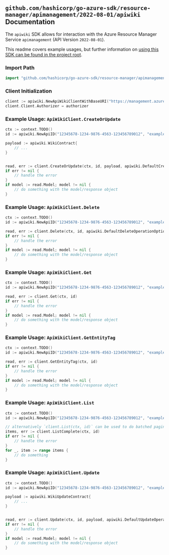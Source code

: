 
## `github.com/hashicorp/go-azure-sdk/resource-manager/apimanagement/2022-08-01/apiwiki` Documentation

The `apiwiki` SDK allows for interaction with the Azure Resource Manager Service `apimanagement` (API Version `2022-08-01`).

This readme covers example usages, but further information on [using this SDK can be found in the project root](https://github.com/hashicorp/go-azure-sdk/tree/main/docs).

### Import Path

```go
import "github.com/hashicorp/go-azure-sdk/resource-manager/apimanagement/2022-08-01/apiwiki"
```


### Client Initialization

```go
client := apiwiki.NewApiWikiClientWithBaseURI("https://management.azure.com")
client.Client.Authorizer = authorizer
```


### Example Usage: `ApiWikiClient.CreateOrUpdate`

```go
ctx := context.TODO()
id := apiwiki.NewApiID("12345678-1234-9876-4563-123456789012", "example-resource-group", "serviceValue", "apiIdValue")

payload := apiwiki.WikiContract{
	// ...
}


read, err := client.CreateOrUpdate(ctx, id, payload, apiwiki.DefaultCreateOrUpdateOperationOptions())
if err != nil {
	// handle the error
}
if model := read.Model; model != nil {
	// do something with the model/response object
}
```


### Example Usage: `ApiWikiClient.Delete`

```go
ctx := context.TODO()
id := apiwiki.NewApiID("12345678-1234-9876-4563-123456789012", "example-resource-group", "serviceValue", "apiIdValue")

read, err := client.Delete(ctx, id, apiwiki.DefaultDeleteOperationOptions())
if err != nil {
	// handle the error
}
if model := read.Model; model != nil {
	// do something with the model/response object
}
```


### Example Usage: `ApiWikiClient.Get`

```go
ctx := context.TODO()
id := apiwiki.NewApiID("12345678-1234-9876-4563-123456789012", "example-resource-group", "serviceValue", "apiIdValue")

read, err := client.Get(ctx, id)
if err != nil {
	// handle the error
}
if model := read.Model; model != nil {
	// do something with the model/response object
}
```


### Example Usage: `ApiWikiClient.GetEntityTag`

```go
ctx := context.TODO()
id := apiwiki.NewApiID("12345678-1234-9876-4563-123456789012", "example-resource-group", "serviceValue", "apiIdValue")

read, err := client.GetEntityTag(ctx, id)
if err != nil {
	// handle the error
}
if model := read.Model; model != nil {
	// do something with the model/response object
}
```


### Example Usage: `ApiWikiClient.List`

```go
ctx := context.TODO()
id := apiwiki.NewApiID("12345678-1234-9876-4563-123456789012", "example-resource-group", "serviceValue", "apiIdValue")

// alternatively `client.List(ctx, id)` can be used to do batched pagination
items, err := client.ListComplete(ctx, id)
if err != nil {
	// handle the error
}
for _, item := range items {
	// do something
}
```


### Example Usage: `ApiWikiClient.Update`

```go
ctx := context.TODO()
id := apiwiki.NewApiID("12345678-1234-9876-4563-123456789012", "example-resource-group", "serviceValue", "apiIdValue")

payload := apiwiki.WikiUpdateContract{
	// ...
}


read, err := client.Update(ctx, id, payload, apiwiki.DefaultUpdateOperationOptions())
if err != nil {
	// handle the error
}
if model := read.Model; model != nil {
	// do something with the model/response object
}
```
